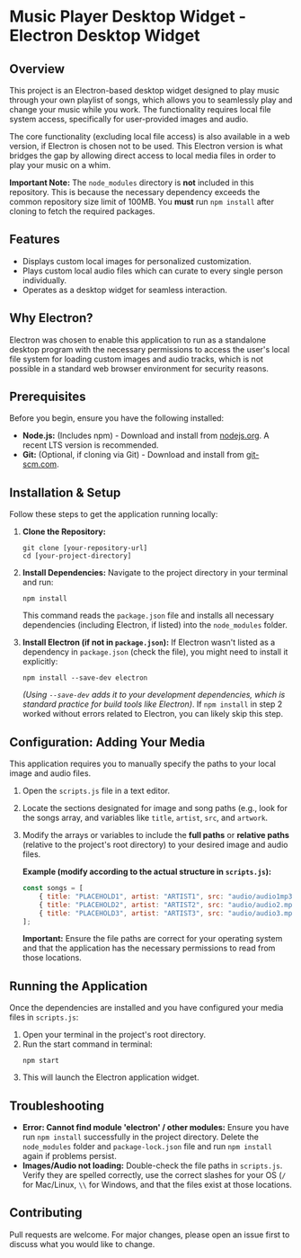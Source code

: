 # Music Player Desktop Widget - Electron Desktop Widget

## Overview

This project is an Electron-based desktop widget designed to play music through your own playlist of songs, which allows you to seamlessly play and change your music while you work. The functionality requires local file system access, specifically for user-provided images and audio.

The core functionality (excluding local file access) is also available in a web version, if Electron is chosen not to be used. This Electron version is what bridges the gap by allowing direct access to local media files in order to play your music on a whim.

**Important Note:** The `node_modules` directory is **not** included in this repository. This is because the necessary dependency exceeds the common repository size limit of 100MB. You **must** run `npm install` after cloning to fetch the required packages.

## Features

*   Displays custom local images for personalized customization.
*   Plays custom local audio files which can curate to every single person individually.
*   Operates as a desktop widget for seamless interaction.

## Why Electron?

Electron was chosen to enable this application to run as a standalone desktop program with the necessary permissions to access the user's local file system for loading custom images and audio tracks, which is not possible in a standard web browser environment for security reasons.

## Prerequisites

Before you begin, ensure you have the following installed:

*   **Node.js:** (Includes npm) - Download and install from [nodejs.org](https://nodejs.org/). A recent LTS version is recommended.
*   **Git:** (Optional, if cloning via Git) - Download and install from [git-scm.com](https://git-scm.com/).

## Installation & Setup

Follow these steps to get the application running locally:

1.  **Clone the Repository:**
    ```
    git clone [your-repository-url]
    cd [your-project-directory]
    ```

2.  **Install Dependencies:** Navigate to the project directory in your terminal and run:
    ```
    npm install
    ```
    This command reads the `package.json` file and installs all necessary dependencies (including Electron, if listed) into the `node_modules` folder.

3.  **Install Electron (if not in `package.json`):** If Electron wasn't listed as a dependency in `package.json` (check the file), you might need to install it explicitly:
    ```
    npm install --save-dev electron
    ```
    *(Using `--save-dev` adds it to your development dependencies, which is standard practice for build tools like Electron)*. If `npm install` in step 2 worked without errors related to Electron, you can likely skip this step.

## Configuration: Adding Your Media

This application requires you to manually specify the paths to your local image and audio files.

1.  Open the `scripts.js` file in a text editor.
2.  Locate the sections designated for image and song paths (e.g., look for the songs array, and variables like `title`, `artist`, `src`, and `artwork`. 
3.  Modify the arrays or variables to include the **full paths** or **relative paths** (relative to the project's root directory) to your desired image and audio files.

    **Example (modify according to the actual structure in `scripts.js`):**
    ```script.js
    const songs = [
        { title: "PLACEHOLD1", artist: "ARTIST1", src: "audio/audio1mp3", artwork: "images/coversong1.jpg" },
        { title: "PLACEHOLD2", artist: "ARTIST2", src: "audio/audio2.mp3", artwork: "images/coversong2.jpg" },
        { title: "PLACEHOLD3", artist: "ARTIST3", src: "audio/audio3.mp3", artwork: "images/coversong3.jpg" },
    ];
    ```
    **Important:** Ensure the file paths are correct for your operating system and that the application has the necessary permissions to read from those locations.

## Running the Application

Once the dependencies are installed and you have configured your media files in `scripts.js`:

1.  Open your terminal in the project's root directory.
2.  Run the start command in terminal:
    ```
    npm start
    ```
3.  This will launch the Electron application widget.

## Troubleshooting

*   **Error: Cannot find module 'electron' / other modules:** Ensure you have run `npm install` successfully in the project directory. Delete the `node_modules` folder and `package-lock.json` file and run `npm install` again if problems persist.
*   **Images/Audio not loading:** Double-check the file paths in `scripts.js`. Verify they are spelled correctly, use the correct slashes for your OS (`/` for Mac/Linux, `\\` for Windows, and that the files exist at those locations.

## Contributing

Pull requests are welcome. For major changes, please open an issue first to discuss what you would like to change.
